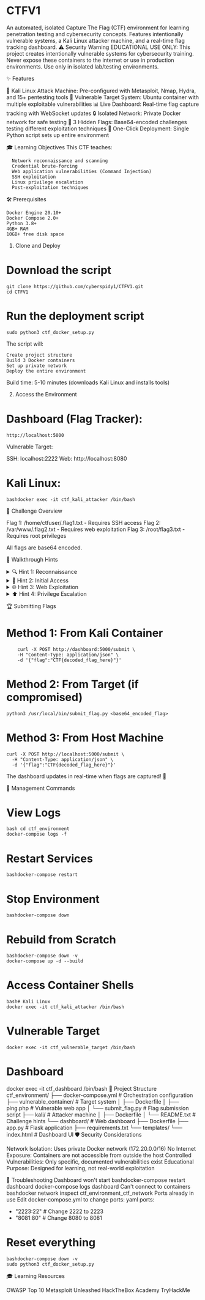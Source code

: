 # CTFV1
An automated, isolated Capture The Flag (CTF) environment for learning penetration testing and cybersecurity concepts. Features intentionally vulnerable systems, a Kali Linux attacker machine, and a real-time flag tracking dashboard.
⚠️ Security Warning
EDUCATIONAL USE ONLY: This project creates intentionally vulnerable systems for cybersecurity training. Never expose these containers to the internet or use in production environments. Use only in isolated lab/testing environments.


✨ Features

🐧 Kali Linux Attack Machine: Pre-configured with Metasploit, Nmap, Hydra, and 15+ pentesting tools
🎯 Vulnerable Target System: Ubuntu container with multiple exploitable vulnerabilities
📊 Live Dashboard: Real-time flag capture tracking with WebSocket updates
🔒 Isolated Network: Private Docker network for safe testing
🏁 3 Hidden Flags: Base64-encoded challenges testing different exploitation techniques
🚀 One-Click Deployment: Single Python script sets up entire environment

🎓 Learning Objectives
    This CTF teaches:

      Network reconnaissance and scanning
      Credential brute-forcing
      Web application vulnerabilities (Command Injection)
      SSH exploitation
      Linux privilege escalation
      Post-exploitation techniques

🛠️ Prerequisites

    Docker Engine 20.10+
    Docker Compose 2.0+
    Python 3.8+
    4GB+ RAM
    10GB+ free disk space

1. Clone and Deploy

# Download the script
    git clone https://github.com/cyberspidy1/CTFV1.git
    cd CTFV1

# Run the deployment script
    sudo python3 ctf_docker_setup.py


The script will:

    Create project structure
    Build 3 Docker containers
    Set up private network
    Deploy the entire environment

Build time: 5-10 minutes (downloads Kali Linux and installs tools)

2. Access the Environment

# Dashboard (Flag Tracker):
    http://localhost:5000

Vulnerable Target:

SSH: localhost:2222
Web: http://localhost:8080

# Kali Linux:
    bashdocker exec -it ctf_kali_attacker /bin/bash

🎯 Challenge Overview

Flag 1: /home/ctfuser/.flag1.txt - Requires SSH access
Flag 2: /var/www/.flag2.txt - Requires web exploitation
Flag 3: /root/flag3.txt - Requires root privileges

All flags are base64 encoded.

📖 Walkthrough Hints
<details>
<summary>🔍 Hint 1: Reconnaissance</summary>
Start by scanning the target:
bashnmap -sV -p- vulnerable_target
Look for open ports and running services.
</details>
<details>
<summary>🔑 Hint 2: Initial Access</summary>
Try common/weak credentials on SSH:
bashhydra -l ctfuser -P /usr/share/wordlists/rockyou.txt vulnerable_target ssh
Or guess common passwords manually.
</details>
<details>
<summary>🌐 Hint 3: Web Exploitation</summary>
The web application has a ping tool. Test for command injection:
http://vulnerable_target/ping.php?ip=127.0.0.1;ls
Try different payloads to read files.
</details>
<details>
<summary>⬆️ Hint 4: Privilege Escalation</summary>
Check sudo permissions:
bashsudo -l
The find command can be exploited for privilege escalation.
</details>


🏆 Submitting Flags
# Method 1: From Kali Container
        curl -X POST http://dashboard:5000/submit \
        -H "Content-Type: application/json" \
        -d '{"flag":"CTF{decoded_flag_here}"}'
# Method 2: From Target (if compromised)
    python3 /usr/local/bin/submit_flag.py <base64_encoded_flag>
#  Method 3: From Host Machine
    curl -X POST http://localhost:5000/submit \
      -H "Content-Type: application/json" \
      -d '{"flag":"CTF{decoded_flag_here}"}'

The dashboard updates in real-time when flags are captured! 🎉


🔧 Management Commands
# View Logs
    bash cd ctf_environment
    docker-compose logs -f
# Restart Services
    bashdocker-compose restart

# Stop Environment
    bashdocker-compose down
# Rebuild from Scratch
    bashdocker-compose down -v
    docker-compose up -d --build
# Access Container Shells
    bash# Kali Linux
    docker exec -it ctf_kali_attacker /bin/bash

# Vulnerable Target
    docker exec -it ctf_vulnerable_target /bin/bash

# Dashboard
docker exec -it ctf_dashboard /bin/bash
📁 Project Structure
ctf_environment/
├── docker-compose.yml          # Orchestration configuration
├── vulnerable_container/       # Target system
│   ├── Dockerfile
│   ├── ping.php               # Vulnerable web app
│   └── submit_flag.py         # Flag submission script
├── kali/                      # Attacker machine
│   ├── Dockerfile
│   └── README.txt             # Challenge hints
└── dashboard/                 # Web dashboard
    ├── Dockerfile
    ├── app.py                 # Flask application
    ├── requirements.txt
    └── templates/
        └── index.html         # Dashboard UI
🛡️ Security Considerations

Network Isolation: Uses private Docker network (172.20.0.0/16)
No Internet Exposure: Containers are not accessible from outside the host
Controlled Vulnerabilities: Only specific, documented vulnerabilities exist
Educational Purpose: Designed for learning, not real-world exploitation

🐛 Troubleshooting
Dashboard won't start
bashdocker-compose restart dashboard
docker-compose logs dashboard
Can't connect to containers
bashdocker network inspect ctf_environment_ctf_network
Ports already in use
Edit docker-compose.yml to change ports:
yaml ports:
  - "2223:22"  # Change 2222 to 2223
  - "8081:80"  # Change 8080 to 8081

# Reset everything
    bashdocker-compose down -v
    sudo python3 ctf_docker_setup.py

🎓 Learning Resources

OWASP Top 10
Metasploit Unleashed
HackTheBox Academy
TryHackMe
